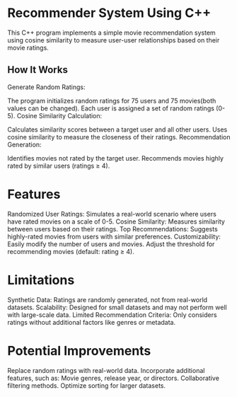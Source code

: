 # Recommender System Using C++
This C++ program implements a simple movie recommendation system using cosine similarity to measure user-user relationships based on their movie ratings.

## How It Works
Generate Random Ratings:

The program initializes random ratings for 75 users and 75 movies(both values can be changed).
Each user is assigned a set of random ratings (0-5).
Cosine Similarity Calculation:

Calculates similarity scores between a target user and all other users.
Uses cosine similarity to measure the closeness of their ratings.
Recommendation Generation:

Identifies movies not rated by the target user.
Recommends movies highly rated by similar users (ratings ≥ 4).

# Features

Randomized User Ratings: Simulates a real-world scenario where users have rated movies on a scale of 0-5.
Cosine Similarity: Measures similarity between users based on their ratings.
Top Recommendations: Suggests highly-rated movies from users with similar preferences.
Customizability:
Easily modify the number of users and movies.
Adjust the threshold for recommending movies (default: rating ≥ 4).

# Limitations

Synthetic Data: Ratings are randomly generated, not from real-world datasets.
Scalability: Designed for small datasets and may not perform well with large-scale data.
Limited Recommendation Criteria: Only considers ratings without additional factors like genres or metadata.

# Potential Improvements

Replace random ratings with real-world data.
Incorporate additional features, such as:
Movie genres, release year, or directors.
Collaborative filtering methods.
Optimize sorting for larger datasets.
